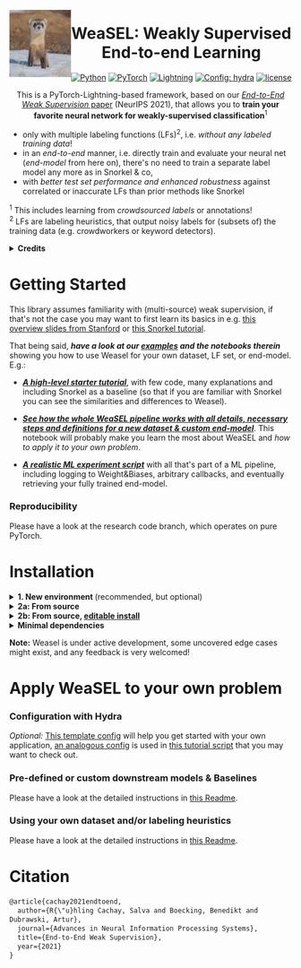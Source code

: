 <p>
    <img align="left" width="110" height="120" src="weasel.jpg">
</p>


<div align="center">

# WeaSEL: Weakly Supervised End-to-end Learning


<a href="https://pytorch.org/get-started/locally/"><img alt="Python" src="https://img.shields.io/badge/-Python 3.7--3.9-blue?style=for-the-badge&logo=python&logoColor=white"></a>
<a href="https://pytorch.org/get-started/locally/"><img alt="PyTorch" src="https://img.shields.io/badge/-PyTorch 1.7+-ee4c2c?style=for-the-badge&logo=pytorch&logoColor=white"></a>
<a href="https://pytorchlightning.ai/"><img alt="Lightning" src="https://img.shields.io/badge/-Lightning-792ee5?style=for-the-badge&logo=pytorchlightning&logoColor=white"></a>
<a href="https://hydra.cc/"><img alt="Config: hydra" src="https://img.shields.io/badge/config-hydra-89b8cd?style=for-the-badge&labelColor=gray"></a>
[![license](https://img.shields.io/badge/License-Apache%202.0-blue.svg)](https://opensource.org/licenses/Apache-2.0)

This is a PyTorch-Lightning-based framework, based on our 
[*End-to-End Weak Supervision* paper](https://arxiv.org/abs/2107.02233) (NeurIPS 2021),
that allows you to **train your favorite neural network for weakly-supervised classification**<sup>1</sup>
</div>

- only with multiple labeling functions (LFs)<sup>2</sup>, i.e. *without any labeled training data*!
- in an *end-to-end* manner, i.e. directly train and evaluate your neural net (*end-model* from here on),
 there's no need to train a separate label model any more as in Snorkel & co,
- with *better test set performance and enhanced robustness* against correlated or inaccurate LFs than 
prior methods like Snorkel

<sup>1</sup> This includes learning from *crowdsourced labels* or annotations!
<br>
<sup>2</sup> LFs are labeling heuristics, that output noisy labels for (subsets of) the training data
 (e.g. crowdworkers or keyword detectors).


<details><p>
    <summary><b> Credits</b></summary>

- The following template was extremely useful as source of inspiration and for getting started with the PL+Hydra implementation:
[ashleve/lightning-hydra-template](https://github.com/ashleve/lightning-hydra-template)

- [Weasel image](weasel.jpg) credits go to [Rohan Chang for this](https://unsplash.com/photos/hn0AtxarNNw) Unsplash-licensed image

</p></details>

# Getting Started
This library assumes familiarity with (multi-source) weak supervision, if that's not the case you may want to first
learn its basics in e.g. [this overview slides from Stanford](http://cs229.stanford.edu/notes2019fall/weak_supervision_slides.pdf) or [this Snorkel tutorial](https://www.snorkel.org/use-cases/01-spam-tutorial).

That being said, ***have a look at our [examples](examples/) and the notebooks therein*** showing you how to use Weasel for your
own dataset, LF set, or end-model. E.g.:

- [***A high-level starter tutorial***](examples/1_bias_bios.ipynb), with few code, many explanations
 and including Snorkel as a baseline (so that if you are familiar with Snorkel you can see the similarities and differences to Weasel).

- [***See how the whole WeaSEL pipeline works with all details, necessary steps and definitions for a new dataset & custom end-model***](examples/0_full_pipeline.ipynb). 
    This notebook will probably make you learn the most about WeaSEL and *how to apply it to your own problem*.
    
- [***A realistic ML experiment script***](examples/1_bias_bios_full.py) with all that's part of a ML pipeline, including logging to Weight&Biases,
arbitrary callbacks, and eventually retrieving your fully trained end-model.

### Reproducibility
Please have a look at the research code branch, which operates on pure PyTorch.


# Installation

<details>
<summary><b>1. New environment </b>(recommended, but optional)</summary>

    conda create --name weasel python=3.7  # or other python version >=3.7
    conda activate weasel  
</details>

<details>
<summary><b> 2a: From source</b></summary>

    python -m pip install git+https://github.com/autonlab/weasel#egg=weasel[all]

</details>

<details>
<summary><b> 2b: From source, <a href="https://huggingface.co/transformers/installation.html#editable-install">editable install</a></b></summary>

    git clone https://github.com/autonlab/weasel.git
    cd weasel
    pip install -e .[all]

</details>

    
<details><p>
<summary><b>Minimal dependencies</b></summary>

Minimal dependencies, in particular not using [Hydra](https://hydra.cc), can be installed
with

    python -m pip install git+https://github.com/autonlab/weasel

The needed environment corresponds to ``conda env create -f env_gpu_minimal.yml``.

*If you choose to use this variant, you won't be able to run some of the examples: You may want to have a look
at [this notebook](examples/1_bias_bios_no_hydra.ipynb) that walks you through how to use Weasel without Hydra as the config manager.*

</p></details>

**Note:** Weasel is under active development, some uncovered edge cases might exist, and any feedback is very welcomed! 

# Apply WeaSEL to your own problem 
### Configuration with Hydra
*Optional:* [This template config](configs/template.yaml) will help you get started with your own application,
[an analogous config](examples/configs/profTeacher_full.yaml) is used in [this tutorial script](examples/1_bias_bios_full.py)
 that you may want to check out. 

### Pre-defined or custom downstream models & Baselines

Please have a look at the detailed instructions in [this Readme](weasel/models/downstream_models/README.md).

### Using your own dataset and/or labeling heuristics
Please have a look at the detailed instructions in [this Readme](weasel/datamodules/README.md).

# Citation

    @article{cachay2021endtoend,
      author={R{\"u}hling Cachay, Salva and Boecking, Benedikt and Dubrawski, Artur},
      journal={Advances in Neural Information Processing Systems}, 
      title={End-to-End Weak Supervision},
      year={2021}
    }


